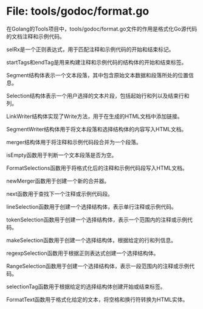 # File: tools/godoc/format.go

在Golang的Tools项目中，tools/godoc/format.go文件的作用是格式化Go源代码的文档注释和示例代码。

selRx是一个正则表达式，用于匹配注释和示例代码的开始和结束标记。

startTags和endTag是用来构建注释和示例代码的结构体的开始和结束标签。

Segment结构体表示一个文本段落，其中包含原始文本数据和段落所处的位置信息。

Selection结构体表示一个用户选择的文本片段，包括起始行和列以及结束行和列。

LinkWriter结构体实现了Write方法，用于在生成的HTML文档中添加链接。

SegmentWriter结构体用于将文本段落和选择结构体的内容写入HTML文档。

merger结构体用于将注释和示例代码段合并为一个段落。

isEmpty函数用于判断一个文本段落是否为空。

FormatSelections函数用于将格式化后的注释和示例代码段写入HTML文档。

newMerger函数用于创建一个新的合并器。

next函数用于查找下一个注释或示例代码段。

lineSelection函数用于创建一个选择结构体，表示单行注释或示例代码。

tokenSelection函数用于创建一个选择结构体，表示一个范围内的注释或示例代码。

makeSelection函数用于创建一个选择结构体，根据给定的行和列信息。

regexpSelection函数用于根据正则表达式创建一个选择结构体。

RangeSelection函数用于创建一个选择结构体，表示一段范围内的注释或示例代码。

selectionTag函数用于根据给定的选择结构体创建开始或结束标签。

FormatText函数用于格式化给定的文本，将空格和换行符转换为HTML实体。

